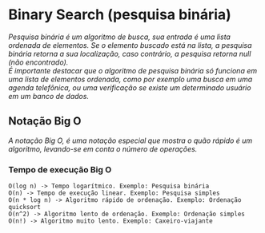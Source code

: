 # Binary Search (pesquisa binária)

*Pesquisa binária é um algoritmo de busca, sua entrada é uma
lista ordenada de elementos. Se o elemento buscado está
na lista, a pesquisa binária retorna a sua localização,
caso contrário, a pesquisa retorna null (não encontrado).<br>* 
*É importante destacar que o algoritmo de pesquisa binária 
só funciona em uma lista de elementos ordenada, como por
exemplo uma busca em uma agenda telefônica, ou uma 
verificação se existe um determinado usuário em um 
banco de dados.*


## Notação Big O

*A notação Big O, é uma notação especial que mostra o quão rápido
é um algoritmo, levando-se em conta o número de operações.*

### Tempo de execução Big O

```
O(log n) -> Tempo logarítmico. Exemplo: Pesquisa binária
O(n) -> Tempo de execução linear. Exemplo: Pesquisa simples
O(n * log n) -> Algoritmo rápido de ordenação. Exemplo: Ordenação quicksort
O(n^2) -> Algoritmo lento de ordenação. Exemplo: Ordenação simples
O(n!) -> Algoritmo muito lento. Exemplo: Caxeiro-viajante
```
